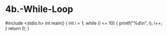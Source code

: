 # 4b.-While-Loop
#include <stdio.h>
int main() 
{
 int i = 1;
 while (i <= 10) 
{
 printf("%d\n", i);
 i++;
 }
 return 0;
}
